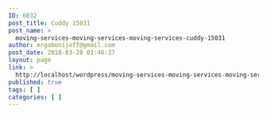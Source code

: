 ```yaml
---
ID: 6032
post_title: Cuddy 15031
post_name: >
  moving-services-moving-services-moving-services-cuddy-15031
author: mrgabonijeff@gmail.com
post_date: 2018-03-28 01:46:37
layout: page
link: >
  http://localhost/wordpress/moving-services-moving-services-moving-services-cuddy-15031/
published: true
tags: [ ]
categories: [ ]
---
```

